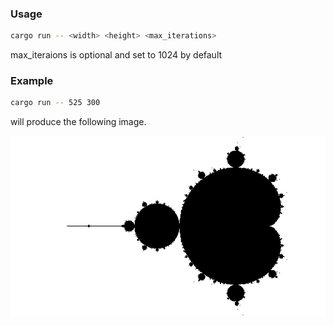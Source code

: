 ### Usage
```bash
cargo run -- <width> <height> <max_iterations>
```
max_iteraions is optional and set to 1024 by default

### Example

```bash
cargo run -- 525 300
```
will produce the following image.

![mandelbrot image](https://github.com/eliaskounakas/mandelbrot-algorithm/blob/main/preview_image.png)
